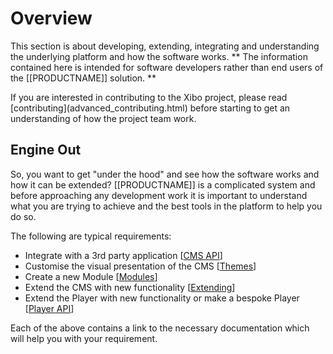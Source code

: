 <!--toc=advanced-->
# Overview

This section is about developing, extending, integrating and understanding the
underlying platform and how the software works. ** The information contained
here is intended for software developers rather  than end users of the
[[PRODUCTNAME]] solution. **

<nonwhite>
If you are interested in contributing to the Xibo project, please read
[contributing](advanced_contributing.html) before starting to get an
understanding of how the project team work.
</nonwhite>

## Engine Out

So, you want to get "under the hood" and see how the software works and how it
can be extended? [[PRODUCTNAME]] is a complicated system and before approaching
any development work it is important to understand what you are trying to
achieve and the best tools in the platform to help you do so.

The following are typical requirements:

 - Integrate with a 3rd party application [[CMS API](cms_api.html)]
 - Customise the visual presentation of the CMS [[Themes](advanced_theme.html)]
 - Create a new Module [[Modules](advanced_modules.html)]
 - Extend the CMS with new functionality [[Extending](advanced_extending.html)]
 - Extend the Player with new functionality or make a bespoke Player [[Player API](xmds.html)]

Each of the above contains a link to the necessary documentation which will
help you with your requirement.
